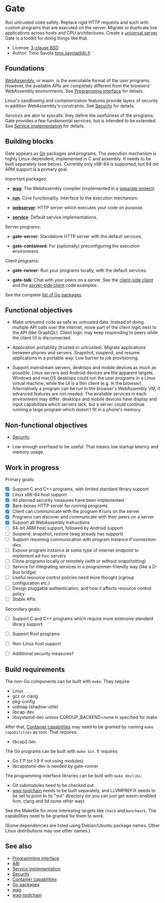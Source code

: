 # Gate

Run untrusted code safely.  Replace rigid HTTP requests and such with custom
programs that are executed on the server.  Migrate or duplicate live
applications across hosts and CPU architectures.
Create a [universal server](https://joearms.github.io/published/2013-11-21-My-favorite-erlang-program.html).
Gate is a toolkit for doing things like that.

- License: [3-clause BSD](LICENSE)
- Author: Timo Savola <timo.savola@iki.fi>


## Foundations

[WebAssembly](http://webassembly.org), or wasm, is the executable format of the
user programs.  However, the available APIs are completely different from the
browsers' WebAssembly environments.
See [Programming interface](Programming.md) for details.

Linux's sandboxing and containerization features provide layers of security in
addition WebAssembly's constraints.  See [Security](Security.md) for details.

*Services* are akin to syscalls: they define the usefulness of the programs.
Gate provides a few fundamental services, but is intended to be extended.
See [Service implementation](Service.md) for details.


## Building blocks

Gate appears as [Go](https://golang.org) packages and programs.  The execution
mechanism is highly Linux-dependent, implemented in C and assembly.  It needs
to be built separately (see below).  Currently only x86-64 is supported, but
64-bit ARM support is a primary goal.

Important packages:

  - [**wag**](https://godoc.org/github.com/tsavola/wag):
    The WebAssembly compiler
    (implemented in a [separate project](https://github.com/tsavola/wag)).

  - [**run**](https://godoc.org/github.com/tsavola/gate/run):
    Core functionality. Interface to the execution mechanism.

  - [**webserver**](https://godoc.org/github.com/tsavola/gate/server/webserver):
    HTTP server which executes your code on purpose.

  - [**service**](https://godoc.org/github.com/tsavola/gate/service):
    Default service implementations.

Server programs:

  - **gate-server**:
    Standalone HTTP server with the default services.

  - **gate-containerd**:
    For (optionally) preconfiguring the execution environment.

Client programs:

  - **gate-runner**:
    Run your programs locally, with the default services.

  - **gate-talk**:
    Chat with your peers on a server.
    See the [client-side client](examples/gate-talk/talk.go)
    and the [server-side client](examples/gate-talk/payload/talk.c) code examples.

See the complete [list of Go packages](https://godoc.org/github.com/tsavola/gate).


## Functional objectives

- Make untrusted code as safe as untrusted data.  Instead of doing multiple API
  calls over the internet, move part of the client logic next to the API (like
  GraphQL).  Client logic may keep responding to peers while the client UI is
  disconnected.

- Application portability (trusted or untrusted).  Migrate applications between
  phones and servers.  Snapshot, suspend, and resume applications in a portable
  way.  Low barrier to job provisioning.

- Support mainstream servers, desktops and mobile devices as much as possible.
  Linux servers and Android devices are the apparent targets.  Windows and
  macOS desktops could run the user programs in a Linux virtual machine, while
  the UI is a thin client (e.g. in the browser).  Alternatively a program can
  be run in the browser's WebAssembly VM, if advanced features are not needed.
  The available services in each environment may differ: desktops and mobile
  devices have display and input capabilities which servers lack, but a server
  could continue running a large program which doesn't fit in a phone's memory.


## Non-functional objectives

- [Security](Security.md).

- Low enough overhead to be useful.  That means low startup latency and memory
  usage.


## Work in progress

Primary goals:

  - [x] Support C and C++ programs, with limited standard library support
  - [x] Linux x86-64 host support
  - [x] All planned security measures have been implemented
  - [x] Bare-bones HTTP server for running programs
  - [x] Client can communicate with the program it runs on the server
  - [x] Programs can discover and communicate with their peers on a server
  - [x] Support all WebAssembly instructions
  - [ ] 64-bit ARM host support, followed by Android support
  - [ ] Suspend, snapshot, restore (wag already has support)
  - [ ] Support resuming communication with program instance if connection dies
  - [ ] Expose program instance at some type of internet endpoint to implement ad-hoc servers
  - [ ] Clone programs locally or remotely (with or without snapshotting)
  - [ ] Service for integrating services in a programmer-friendly way (like a D-Bus bridge)
  - [ ] Useful resource control policies need more thought (cgroup configuration etc.)
  - [ ] Design pluggable authentication, and how it affects resource control policy
  - [ ] Stable APIs

Secondary goals:

  - [ ] Support C and C++ programs which require more extensive standard library support
  - [ ] Support Rust programs
  - [ ] Non-Linux host support
  - [ ] Additional security measures?


## Build requirements

The non-Go components can be built with `make`.  They require:

  - Linux
  - gcc or clang
  - pkg-config
  - uidmap (shadow-utils)
  - libcap-dev
  - libsystemd-dev unless CGROUP_BACKEND=none is specified for make

After that, [Container capabilities](run/container/Capabilities.md) may need to
be granted by running `make capabilities` as root.  That requires:

  - libcap2-bin

The Go programs can be built with `make bin`.  It requires:

  - Go 1.11 (or 1.9 if not using modules)
  - libcapstone-dev is needed by gate-runner

The programming interface libraries can be built with `make devlibs`:

  - Git submodules need to be checked out
  - [wag-toolchain](https://github.com/tsavola/wag-toolchain) needs to be built
    separately, and LLVMPREFIX needs to be set to point to its "out" directory
    (or you can just get wasm-enabled llvm, clang and lld some other way)

See the Makefile for more interesting targets like `check` and `benchmark`.
The capabilities need to be granted for them to work.

(Some dependencies are listed using Debian/Ubuntu package names.  Other Linux
distributions may use other names.)


## See also

- [Programming interface](Programming.md)
- [ABI](ABI.md)
- [Service implementation](Service.md)
- [Security](Security.md)
- [Container capabilities](run/container/Capabilities.md)
- [Go packages](https://godoc.org/github.com/tsavola/gate)
- [wag](https://github.com/tsavola/wag)
- [wag-toolchain](https://github.com/tsavola/wag-toolchain)

